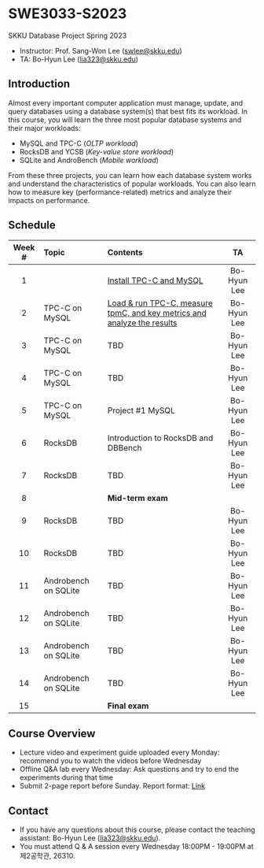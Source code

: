 # SWE3033-S2023
SKKU Database Project Spring 2023

- Instructor: Prof. Sang-Won Lee (swlee@skku.edu)
- TA: Bo-Hyun Lee (lia323@skku.edu)

## Introduction

Almost every important computer application must manage, update, and query databases using a database system(s) that best fits its workload. In this course, you will learn the three most popular database systems and their major workloads:

- MySQL and TPC-C (*OLTP workload*)
- RocksDB and YCSB (*Key-value store workload*)
- SQLite and AndroBench (*Mobile workload*)

From these three projects, you can learn how each database system works and understand the characteristics of popular workloads. You can also learn how to measure key (performance-related) metrics and analyze their impacts on performance.

## Schedule

| Week # | Topic              | Contents    | TA     |
| :----: | :----------------- |:----------- | :----: |
| 1      | | [Install TPC-C and MySQL](https://github.com/LeeBohyun/SWE3033-S2023/blob/main/week1/experiment-guide.md) | Bo-Hyun Lee |
| 2      | TPC-C on MySQL  | [Load & run TPC-C, measure tpmC, and key metrics and analyze the results](https://github.com/LeeBohyun/SWE3033-S2023/blob/main/week1/experiment-guide.md) | Bo-Hyun Lee |
| 3      | TPC-C on MySQL  |TBD| Bo-Hyun Lee |
| 4      | TPC-C on MySQL |TBD| Bo-Hyun Lee |
| 5      | TPC-C on MySQL |Project #1 MySQL | Bo-Hyun Lee |
| 6      | RocksDB |Introduction to RocksDB and DBBench | Bo-Hyun Lee |
| 7      | RocksDB | TBD| Bo-Hyun Lee |
| 8      | | **Mid-term exam** |  |
| 9      | RocksDB | TBD | Bo-Hyun Lee |
| 10     | RocksDB |TBD | Bo-Hyun Lee |
| 11     | Androbench on SQLite | TBD| Bo-Hyun Lee |
| 12     | Androbench on SQLite | TBD | Bo-Hyun Lee |
| 13     | Androbench on SQLite | TBD | Bo-Hyun Lee |
| 14     | Androbench on SQLite | TBD | Bo-Hyun Lee |
| 15     | | **Final exam** |  |

## Course Overview
- Lecture video and experiment guide uploaded every Monday: recommend you to watch the videos before Wednesday
- Offline Q&A lab every Wednesday: Ask questions and try to end the experiments during that time
- Submit 2-page report before Sunday. Report format: [Link](https://github.com/LeeBohyun/SWE3033-S2023/blob/main/report-submission-guide.md)

## Contact

- If you have any questions about this course, please contact the teaching assistant: Bo-Hyun Lee (lia323@skku.edu).
- You must attend Q & A session every Wednesday 18:00PM - 19:00PM at 제2공학관, 26310.


